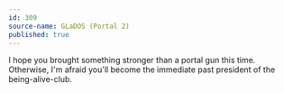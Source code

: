 ```yaml
---
id: 309
source-name: GLaDOS (Portal 2)
published: true
---
```


<p>I hope you brought something stronger than a portal gun this time. Otherwise, I'm afraid you'll become the immediate past president of the being-alive-club.</p>


